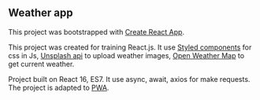 ## Weather app

This project was bootstrapped with [Create React App](https://github.com/facebookincubator/create-react-app).

This project was created for training React.js. It use [Styled components](https://www.styled-components.com/) for css in Js, [Unsplash api](https://unsplash.com/developers) to upload weather images, [Open Weather Map](https://openweathermap.org/api) to get current weather.

Project built on React 16, ES7. It use async, await, axios for make requests.
The project is adapted to [PWA](https://developers.google.com/web/progressive-web-apps/).
